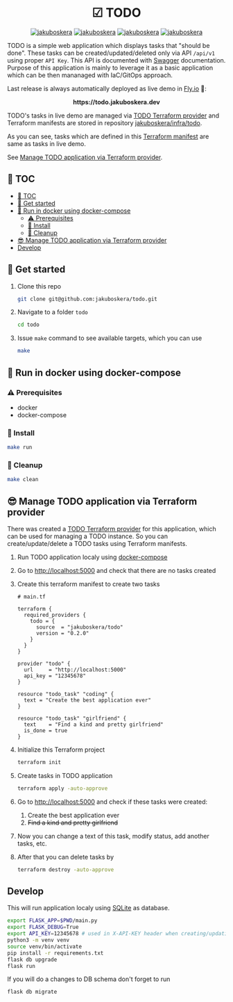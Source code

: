 <div align="center">
    <h1>&#9745; TODO</h1>
    <a href="https://github.com/jakuboskera/todo/actions"><img alt="jakuboskera" src="https://img.shields.io/github/actions/workflow/status/jakuboskera/todo/release.yml?logo=github"></a>
    <a href="https://github.com/jakuboskera/todo/releases"><img alt="jakuboskera" src="https://img.shields.io/github/v/release/jakuboskera/todo?logo=docker"></a>
    <a href="https://hub.docker.com/repository/docker/jakuboskera/todo"><img alt="jakuboskera" src="https://img.shields.io/docker/pulls/jakuboskera/todo?logo=docker"></a>
    <a href="https://opensource.org/licenses/Apache-2.0"><img alt="jakuboskera" src="https://img.shields.io/badge/License-Apache%202.0-blue.svg"></a>
</div>

TODO is a simple web application which displays tasks that "should be done".
These tasks can be created/updated/deleted only via API `/api/v1` using
proper `API Key`. This API is documented with [Swagger](http://swagger.io)
documentation. Purpose of this application is mainly to leverage it as
a basic application which can be then mananaged with IaC/GitOps approach.

Last release is always automatically deployed as live demo in
[Fly.io](https://fly.io) 🚀:

<p align="center">
    <b>https://todo.jakuboskera.dev</b>
</p>

TODO's tasks in live demo are managed via
[TODO Terraform provider](https://registry.terraform.io/providers/jakuboskera/todo/latest)
and Terraform manifests are stored in repository
[jakuboskera/infra/todo](https://github.com/jakuboskera/infra/tree/main/todo).

As you can see, tasks which are defined in this
[Terraform manifest](https://github.com/jakuboskera/infra/blob/main/todo/main.tf)
are same as tasks in live demo.

See
[Manage TODO application via Terraform provider](#-manage-todo-application-via-terraform-provider).

## 📖 TOC

- [📖 TOC](#-toc)
- [🏁 Get started](#-get-started)
- [🎉 Run in docker using docker-compose](#-run-in-docker-using-docker-compose)
    - [⚠️ Prerequisites](#️-prerequisites)
    - [🚀 Install](#-install)
    - [🧹 Cleanup](#-cleanup)
- [😎 Manage TODO application via Terraform provider](#-manage-todo-application-via-terraform-provider)
- [Develop](#develop)

## 🏁 Get started

1. Clone this repo

    ```bash
    git clone git@github.com:jakuboskera/todo.git
    ```

1. Navigate to a folder `todo`

    ```bash
    cd todo
    ```

1. Issue `make` command to see available targets, which you can use

    ```bash
    make
    ```

## 🎉 Run in docker using docker-compose

### ⚠️ Prerequisites

- docker
- docker-compose

### 🚀 Install

```bash
make run
```

### 🧹 Cleanup

```bash
make clean
```

## 😎 Manage TODO application via Terraform provider

There was created a
[TODO Terraform provider](https://registry.terraform.io/providers/jakuboskera/todo/latest)
for this application, which can be used for managing a TODO instance.
So you can create/update/delete a TODO tasks using Terraform manifests.

1. Run TODO application localy using
   [docker-compose](#-run-in-docker-using-docker-compose)
1. Go to <http://localhost:5000> and check that there are no tasks created
1. Create this terraform manifest to create two tasks

    ```hcl
    # main.tf

    terraform {
      required_providers {
        todo = {
          source  = "jakuboskera/todo"
          version = "0.2.0"
        }
      }
    }

    provider "todo" {
      url     = "http://localhost:5000"
      api_key = "12345678"
    }

    resource "todo_task" "coding" {
      text = "Create the best application ever"
    }

    resource "todo_task" "girlfriend" {
      text    = "Find a kind and pretty girlfriend"
      is_done = true
    }
    ```

1. Initialize this Terraform project

    ```bash
    terraform init
    ```

1. Create tasks in TODO application

    ```bash
    terraform apply -auto-approve
    ```

1. Go to <http://localhost:5000> and check if these tasks were created:
    1. Create the best application ever
    1. ~~Find a kind and pretty girlfriend~~
1. Now you can change a text of this task, modify status, add another tasks,
   etc.
1. After that you can delete tasks by

    ```bash
    terraform destroy -auto-approve
    ```

## Develop

This will run application localy using
[SQLite](https://www.sqlite.org/index.html) as database.

```bash
export FLASK_APP=$PWD/main.py
export FLASK_DEBUG=True
export API_KEY=12345678 # used in X-API-KEY header when creating/updating/deleting tasks in API
python3 -m venv venv
source venv/bin/activate
pip install -r requirements.txt
flask db upgrade
flask run
```

If you will do a changes to DB schema don't forget to run

```bash
flask db migrate
```
